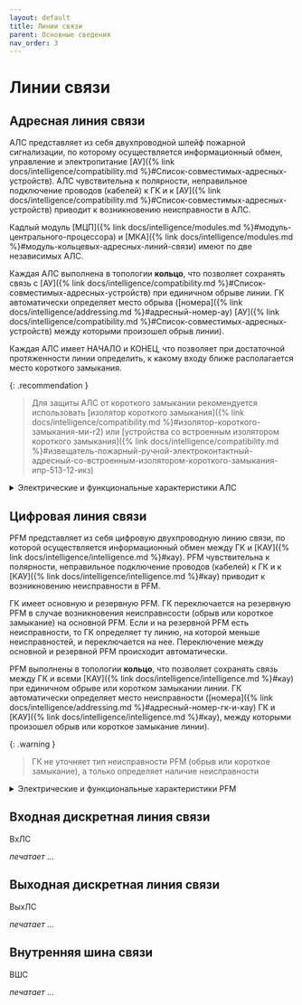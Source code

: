 ```yaml
---
layout: default
title: Линии связи
parent: Основные сведения
nav_order: 3
---
```


# Линии связи

## Адресная линия связи
АЛС представляет из себя двухпроводной шлейф пожарной сигнализации, по которому осуществляется информационный обмен, управление и электропитание [АУ]({% link docs/intelligence/compatibility.md %}#Список-совместимых-адресных-устройств). АЛС чувствительна к полярности, неправильное подключение проводов (кабелей) к ГК и к [АУ]({% link docs/intelligence/compatibility.md %}#Список-совместимых-адресных-устройств) приводит к возникновению неисправности в АЛС. 

Кадлый модуль [МЦП]({% link docs/intelligence/modules.md %}#модуль-центрального-процессора) и [МКА]({% link docs/intelligence/modules.md %}#модуль-кольцевых-адресных-линий-связи) имеют по две независимых АЛС.

Каждая АЛС выполнена в топологии **кольцо**, что позволяет сохранять связь с [АУ]({% link docs/intelligence/compatibility.md %}#Список-совместимых-адресных-устройств) при единичном обрыве линии. ГК автоматически определяет место обрыва ([номера]({% link docs/intelligence/addressing.md %}#адресный-номер-ау) [АУ]({% link docs/intelligence/compatibility.md %}#Список-совместимых-адресных-устройств) между которыми произошел обрыв линии).

Каждая АЛС имеет НАЧАЛО и КОНЕЦ, что позволяет при достаточной протяженности линии определить, к какому входу ближе располагается место короткого замыкания.

{: .recommendation }
> Для защиты АЛС от короткого замыкании рекомендуется использовать [изолятор короткого замыкания]({% link docs/intelligence/compatibility.md %}#изолятор-короткого-замыкания-ми-r2) или [устройства со встроенным изолятором короткого замыкания]({% link docs/intelligence/compatibility.md %}#извещатель-пожарный-ручной-электроконтактный-адресный-со-встроенным-изолятором-короткого-замыкания-ипр-513-12-икз)

<details markdown="block">
  <summary>
  Электрические и функциональные характеристики АЛС
  </summary>
   
|**Характеристика**|**Значение**|
|:---|:---:|
| Максимальное количество подключаемых [АУ]({% link docs/intelligence/compatibility.md %}#Список-совместимых-адресных-устройств) к одной АЛС | 250 |
| Выходное напряжение на клеммах АЛС, В | 23±3,6 |
| Максимальная длина сегмента АЛС, м | 400 |
| Максимальная суммарная длина АЛС, м | 100000 |
| Максимальное сопротивление кабеля сегмента АЛС, Ом | 50 |
| Минимальное сопротивление изоляции кабеля АЛС, Ом | 50000 |
| Максимальная удельная емкость кабеля АЛС, пФ/м | 80 |

{: .note }
> Сегментом АЛС считается участок кабеля ГК — [АУ]({% link docs/intelligence/compatibility.md %}#Список-совместимых-адресных-устройств) и [АУ]({% link docs/intelligence/compatibility.md %}#Список-совместимых-адресных-устройств) — [АУ]({% link docs/intelligence/compatibility.md %}#Список-совместимых-адресных-устройств)

</details>

## Цифровая линия связи
PFM представляет из себя цифровую двухпроводную линию связи, по которой осуществляется информационный обмен между ГК и [КАУ]({% link docs/intelligence/intelligence.md %}#кау). PFM чувствительна к полярности, неправильное подключение проводов (кабелей) к ГК и к [КАУ]({% link docs/intelligence/intelligence.md %}#кау) приводит к возникновению неисправности в PFM.

ГК имеет основную и резервную PFM. ГК переключается на резервную PFM в случае возникновения неисправнсости (обрыв или короткое замыкание) на основной PFM. Если и на резервной PFM есть неисправности, то ГК определяет ту линию, на которой меньше неисправностей, и переключается на нее. Переключение между основной и резервной PFM происходит автоматически.

PFM выполнены в топологии **кольцо**, что позволяет сохранять связь между ГК и всеми [КАУ]({% link docs/intelligence/intelligence.md %}#кау) при единичном обрыве или коротком замыкании линии. ГК автоматически определяет место неисправности ([номера]({% link docs/intelligence/addressing.md %}#адресный-номер-гк-и-кау) ГК и [КАУ]({% link docs/intelligence/intelligence.md %}#кау), между которыми произошел обрыв или короткое замыкание линии).

{: .warning }
> ГК не уточняет тип неисправности PFM (обрыв или короткое замыкание), а только определяет наличие неисправности

<details markdown="block">
  <summary>
  Электрические и функциональные характеристики PFM
  </summary>
   
|**Характеристика**|**Значение**|
|:---|:---:|
| Максимальное количество подключенных ГК и [КАУ]({% link docs/intelligence/intelligence.md %}#кау) по олной PFM | 65 |
| Максимальная длина сегмента PFM, м | 1000 |
| Максимальная суммарная длина PFM, м | 65000 |
| Минимальное сопротивление изоляции кабеля PFM, кОм | 50 |
| Максимальная удельная емкость кабеля PFM, пФ/м | 80 |

{: .note }
> Сегментом PFM считается участок кабеля ГК — [КАУ]({% link docs/intelligence/intelligence.md %}#кау) и [КАУ]({% link docs/intelligence/intelligence.md %}#кау) — [КАУ]({% link docs/intelligence/intelligence.md %}#кау)

</details>

## Входная дискретная линия связи
ВхЛС

_печатает_ ...

## Выходная дискретная линия связи
ВыхЛС

_печатает_ ...

## Внутренняя шина связи
ВШС

_печатает_ ...
